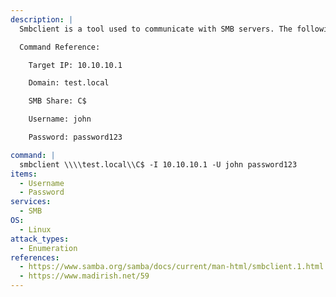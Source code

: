 ```yaml
---
description: |
  Smbclient is a tool used to communicate with SMB servers. The following command will connect to an SMB share `C$` using valid credentials.

  Command Reference:

  	Target IP: 10.10.10.1

  	Domain: test.local

  	SMB Share: C$

  	Username: john

  	Password: password123

command: |
  smbclient \\\\test.local\\C$ -I 10.10.10.1 -U john password123
items:
  - Username
  - Password
services:
  - SMB
OS:
  - Linux
attack_types:
  - Enumeration
references:
  - https://www.samba.org/samba/docs/current/man-html/smbclient.1.html 
  - https://www.madirish.net/59
---
```

